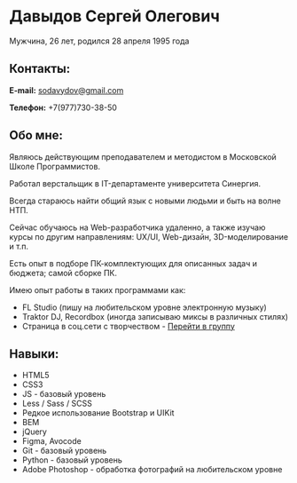 # Давыдов Сергей Олегович
Мужчина, 26 лет, родился 28 апреля 1995 года

## Контакты:
**E-mail:** sodavydov@gmail.com

**Телефон:** +7(977)730-38-50

## Обо мне:
Являюсь действующим преподавателем и методистом в Московской Школе Программистов.

Работал верстальщик в IT-департаменте университета Синергия.

Всегда стараюсь найти общий язык с новыми людьми и быть на волне НТП.

Сейчас обучаюсь на Web-разработчика удаленно, а также изучаю курсы по другим направлениям: UX/UI, Web-дизайн, 3D-моделирование и т.п.

Есть опыт в подборе ПК-комплектующих для описанных задач и бюджета; самой сборке ПК.

Имею опыт работы в таких программами как:
* FL Studio (пишу на любительском уровне электронную музыку)
* Traktor DJ, Recordbox (иногда записываю миксы в различных стилях)
* Страница в соц.сети с творчеством - [Перейти в группу](https://vk.com/djsurio_official)

## Навыки:
* HTML5
* CSS3
* JS - базовый уровень
* Less / Sass / SCSS
* Редкое использование Bootstrap и UIKit
* BEM
* jQuery
* Figma, Avocode
* Git - базовый уровень
* Python - базовый уровень
* Adobe Photoshop - обработка фотографий на любительском уровне
